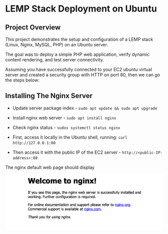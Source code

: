 #   LEMP Stack Deployment on Ubuntu
##  Project Overview
This project demonstrates the setup and configuration of a LEMP stack (Linux, Nginx, MySQL, PHP) on an Ubuntu server.

The goal was to deploy a simple PHP web application, verify dynamic content rendering, and test server connectivity.

Assuming you have successfully connected to your EC2 ubuntu virtual server and created a security group with HTTP on port 80, then we can go the steps below:

##  Installing The Nginx Server
-   Update server package index - `sudo apt update && sudo apt upgrade`

-   Install nginx web server - `sudo apt install nginx`

-   Check nginx status - `sudos systemctl status nginx`

-   First, access it locally in the Ubuntu shell, running: `curl http://127.0.0.1:80`

-   Then access it with the public IP of the EC2 server - `http://<public-IP-address>:80`

The nginx default web page should display

![Screenshot of LEMP setup](LEMP/Images/nginx.png)
